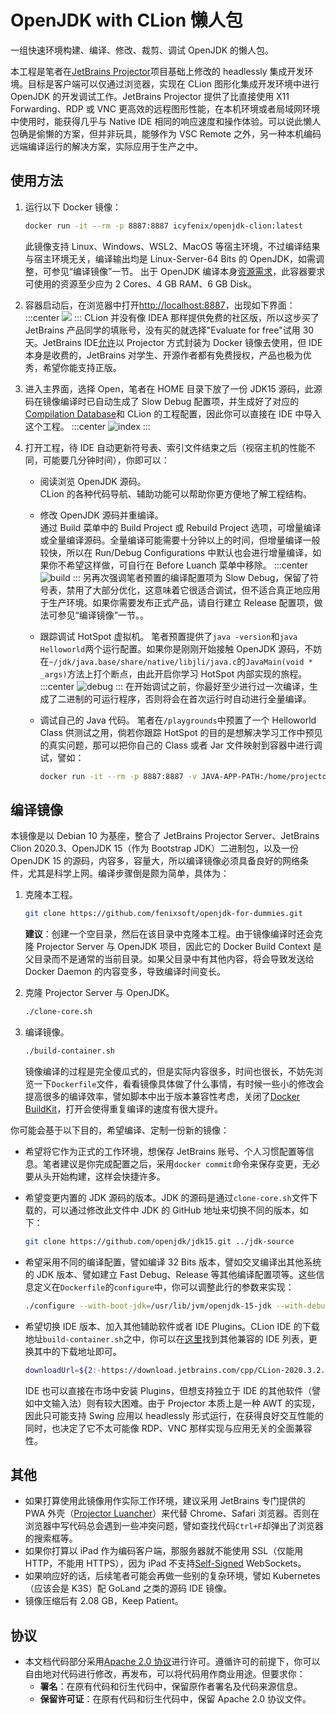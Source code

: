 # OpenJDK with CLion 懒人包

一组快速环境构建、编译、修改、裁剪、调试 OpenJDK 的懒人包。

本工程是笔者在[JetBrains Projector](https://github.com/JetBrains/projector-server)项目基础上修改的 headlessly 集成开发环境。目标是客户端可以仅通过浏览器，实现在 CLion 图形化集成开发环境中进行 OpenJDK 的开发调试工作。JetBrains Projector 提供了比直接使用 X11 Forwarding、RDP 或 VNC 更高效的远程图形性能，在本机环境或者局域网环境中使用时，能获得几乎与 Native IDE 相同的响应速度和操作体验。可以说此懒人包确是偷懒的方案，但并非玩具，能够作为 VSC Remote 之外，另一种本机编码远端编译运行的解决方案，实际应用于生产之中。

## 使用方法

1. 运行以下 Docker 镜像：

   ```bash
   docker run -it --rm -p 8887:8887 icyfenix/openjdk-clion:latest
   ```

   此镜像支持 Linux、Windows、WSL2、MacOS 等宿主环境，不过编译结果与宿主环境无关，编译输出均是 Linux-Server-64 Bits 的 OpenJDK，如需调整，可参见“编译镜像”一节。
   出于 OpenJDK 编译本身[资源需求](https://hg.openjdk.java.net/jdk/jdk/raw-file/tip/doc/building.html#build-hardware-requirements)，此容器要求可使用的资源至少应为 2 Cores、4 GB RAM、6 GB Disk。

2. 容器启动后，在浏览器中打开[http://localhost:8887](http://localhost:8887)，出现如下界面：
   :::center
   ![](./images/reg.png)
   :::
   CLion 并没有像 IDEA 那样提供免费的社区版，所以这步买了 JetBrains 产品同学的填账号，没有买的就选择"Evaluate for free"试用 30 天。JetBrains IDE[允许](https://github.com/JetBrains/projector-docker#license)以 Projector 方式封装为 Docker 镜像去使用，但 IDE 本身是收费的，JetBrains 对学生、开源作者都有免费授权，产品也极为优秀，希望你能支持正版。

3. 进入主界面，选择 Open，笔者在 HOME 目录下放了一份 JDK15 源码，此源码在镜像编译时已自动生成了 Slow Debug 配置项，并生成好了对应的[Compilation Database](https://hg.openjdk.java.net/jdk/jdk/raw-file/tip/doc/ide.html)和 CLion 的工程配置，因此你可以直接在 IDE 中导入这个工程。
   :::center
   ![index](./images/index.png)
   :::

4. 打开工程，待 IDE 自动更新符号表、索引文件结束之后（视宿主机的性能不同，可能要几分钟时间），你即可以：

   - 阅读浏览 OpenJDK 源码。<br/>CLion 的各种代码导航、辅助功能可以帮助你更方便地了解工程结构。
   - 修改 OpenJDK 源码并重编译。<br/>通过 Build 菜单中的 Build Project 或 Rebuild Project 选项，可增量编译或全量编译源码。全量编译可能需要十分钟以上的时间，但增量编译一般较快，所以在 Run/Debug Configurations 中默认也会进行增量编译，如果你不希望这样做，可自行在 Before Luanch 菜单中移除。
     :::center
     ![build](./images/build.png)
     :::
     另再次强调笔者预置的编译配置项为 Slow Debug，保留了符号表，禁用了大部分优化，这意味着它很适合调试，但不适合真正地应用于生产环境。如果你需要发布正式产品，请自行建立 Release 配置项，做法可参见“编译镜像”一节。。

   - 跟踪调试 HotSpot 虚拟机。
     笔者预置提供了`java -version`和`java Helloworld`两个运行配置。如果你是刚刚开始接触 OpenJDK 源码，不妨在`~/jdk/java.base/share/native/libjli/java.c`的`JavaMain(void * _args)`方法上打个断点，由此开启你学习 HotSpot 内部实现的旅程。
     :::center
     ![debug](./images/debug.png)
     :::
     在开始调试之前，你最好至少进行过一次编译，生成了二进制的可运行程序，否则将会在首次运行时自动进行全量编译。

   - 调试自己的 Java 代码。
     笔者在`/playgrounds`中预置了一个 Helloworld Class 供测试之用，倘若你跟踪 HotSpot 的目的是想解决学习工作中预见的真实问题，那可以把你自己的 Class 或者 Jar 文件映射到容器中进行调试，譬如：
     ```bash
     docker run -it --rm -p 8887:8887 -v JAVA-APP-PATH:/home/projector-user/playgrounds icyfenix/openjdk-clion:latest
     ```

## 编译镜像

本镜像是以 Debian 10 为基座，整合了 JetBrains Projector Server、JetBrains Clion 2020.3、OpenJDK 15（作为 Bootstrap JDK）二进制包，以及一份 OpenJDK 15 的源码，内容多，容量大，所以编译镜像必须具备良好的网络条件，尤其是科学上网。编译步骤倒是颇为简单，具体为：

1. 克隆本工程。

   ```bash
   git clone https://github.com/fenixsoft/openjdk-for-dummies.git
   ```

   **建议**：创建一个空目录，然后在该目录中克隆本工程。由于镜像编译时还会克隆 Projector Server 与 OpenJDK 项目，因此它的 Docker Build Context 是父目录而不是通常的当前目录。如果父目录中有其他内容，将会导致发送给 Docker Daemon 的内容变多，导致编译时间变长。

2. 克隆 Projector Server 与 OpenJDK。

   ```bash
   ./clone-core.sh
   ```

3. 编译镜像。
   ```bash
   ./build-container.sh
   ```
   镜像编译的过程是完全傻瓜式的，但是实际内容很多，时间也很长，不妨先浏览一下`Dockerfile`文件，看看镜像具体做了什么事情，有时候一些小的修改会提高很多的编译效率，譬如脚本中出于版本兼容性考虑，关闭了[Docker BuildKit](https://docs.docker.com/develop/develop-images/build_enhancements/)，打开会使得重复编译的速度有很大提升。

你可能会基于以下目的，希望编译、定制一份新的镜像：

- 希望将它作为正式的工作环境，想保存 JetBrains 账号、个人习惯配置等信息。笔者建议是你完成配置之后，采用`docker commit`命令来保存变更，无必要从头开始构建，这样会快捷许多。

- 希望变更内置的 JDK 源码的版本。JDK 的源码是通过`clone-core.sh`文件下载的，可以通过修改此文件中 JDK 的 GitHub 地址来切换不同的版本，如下：

  ```bash
  git clone https://github.com/openjdk/jdk15.git ../jdk-source
  ```

- 希望采用不同的编译配置，譬如编译 32 Bits 版本，譬如交叉编译出其他系统的 JDK 版本、譬如建立 Fast Debug、Release 等其他编译配置项等。这些信息定义在`Dockerfile`的`configure`中，你可以调整此行的参数来实现：

  ```bash
  ./configure --with-boot-jdk=/usr/lib/jvm/openjdk-15-jdk --with-debug-level=slowdebug --disable-warnings-as-errors --build=x86_64-unknown-linux-gnu --host=x86_64-unknown-linux-gnu --with-version-opt=icyfenix.cn
  ```

- 希望切换 IDE 版本、加入其他辅助软件或者 IDE Plugins。CLion IDE 的下载地址`build-container.sh`之中，你可以在[这里](https://github.com/JetBrains/projector-installer/blob/master/projector_installer/compatible_ide.json)找到其他兼容的 IDE 列表，更换其中的下载地址即可。

  ```bash
  downloadUrl=${2:-https://download.jetbrains.com/cpp/CLion-2020.3.2.tar.gz}
  ```

  IDE 也可以直接在市场中安装 Plugins，但想支持独立于 IDE 的其他软件（譬如中文输入法）则有较大困难。由于 Projector 本质上是一种 AWT 的实现，因此只可能支持 Swing 应用以 headlessly 形式运行，在获得良好交互性能的同时，也决定了它不太可能像 RDP、VNC 那样实现与应用无关的全面兼容性。

## 其他

- 如果打算使用此镜像用作实际工作环境，建议采用 JetBrains 专门提供的 PWA 外壳（[Projector Luancher](https://github.com/JetBrains/projector-client/releases)）来代替 Chrome、Safari 浏览器。否则在浏览器中写代码总会遇到一些冲突问题，譬如查找代码`Ctrl+F`却弹出了浏览器的搜索框等。
- 如果你打算以 iPad 作为编码客户端，那服务器就不能使用 SSL（仅能用 HTTP，不能用 HTTPS），因为 iPad 不支持[Self-Signed](https://en.wikipedia.org/wiki/Self-signed_certificate) WebSockets。
- 如果响应好的话，后续笔者可能会再做一些别的复杂环境，譬如 Kubernetes（应该会是 K3S）配 GoLand 之类的源码 IDE 镜像。
- 镜像压缩后有 2.08 GB，Keep Patient。

## 协议

- 本文档代码部分采用[Apache 2.0 协议](https://www.apache.org/licenses/LICENSE-2.0)进行许可。遵循许可的前提下，你可以自由地对代码进行修改，再发布，可以将代码用作商业用途。但要求你：
  - **署名**：在原有代码和衍生代码中，保留原作者署名及代码来源信息。
  - **保留许可证**：在原有代码和衍生代码中，保留 Apache 2.0 协议文件。
